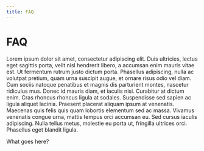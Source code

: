 ```yaml
---
title: FAQ
---
```


# FAQ

Lorem ipsum dolor sit amet, consectetur adipiscing elit. Duis ultricies, lectus eget sagittis porta, velit nisl hendrerit libero, a accumsan enim mauris vitae est. Ut fermentum rutrum justo dictum porta. Phasellus adipiscing, nulla ac volutpat pretium, quam urna suscipit augue, et ornare risus odio vel diam. Cum sociis natoque penatibus et magnis dis parturient montes, nascetur ridiculus mus. Donec id mauris diam, et iaculis nisi. Curabitur at dictum enim. Cras rhoncus rhoncus ligula at sodales. Suspendisse sed sapien ac ligula aliquet lacinia. Praesent placerat aliquam ipsum at venenatis. Maecenas quis felis quis quam lobortis elementum sed ac massa. Vivamus venenatis congue urna, mattis tempus orci accumsan eu. Sed cursus iaculis adipiscing. Nulla tellus metus, molestie eu porta ut, fringilla ultrices orci. Phasellus eget blandit ligula.

What goes here?
